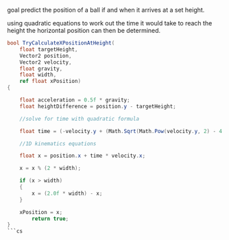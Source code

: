
goal
predict the position of a ball if and when it arrives at a set height.

using quadratic equations to work out the time it would take to reach the height
the horizontal position can then be determined.

```cs
bool TryCalculateXPositionAtHeight(
    float targetHeight,
    Vector2 position,
    Vector2 velocity,
    float gravity,
    float width,
    ref float xPosition)
{

    float acceleration = 0.5f * gravity;
    float heightDifference = position.y - targetHeight;

    //solve for time with quadratic formula

    float time = (-velocity.y + (Math.Sqrt(Math.Pow(velocity.y, 2) - 4 * acceleration * heightDifference))) / (2 * acceleration);

    //1D kinematics equations

    float x = position.x + time * velocity.x;

    x = x % (2 * width);

    if (x > width)
    {
        x = (2.0f * width) - x;
    }

    xPosition = x;
        return true;
}
```cs